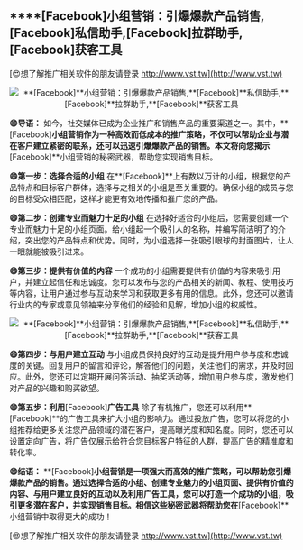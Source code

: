 ## ****[Facebook]**小组营销：引爆爆款产品销售,**[Facebook]**私信助手,**[Facebook]**拉群助手,**[Facebook]**获客工具**

[😍想了解推广相关软件的朋友请登录 http://www.vst.tw](http://www.vst.tw)

 <center><img src="https://vst.tw/MP4/tuiguang/png/2.png" alt="**[Facebook]**小组营销：引爆爆款产品销售,**[Facebook]**私信助手,**[Facebook]**拉群助手,**[Facebook]**获客工具"></center>

**😄导语：**
如今，社交媒体已成为企业推广和销售产品的重要渠道之一。其中，**[Facebook]**小组营销作为一种高效而低成本的推广策略，不仅可以帮助企业与潜在客户建立紧密的联系，还可以迅速引爆爆款产品的销售。本文将向您揭示**[Facebook]**小组营销的秘密武器，帮助您实现销售目标。

**😄第一步：选择合适的小组**
在**[Facebook]**上有数以万计的小组，根据您的产品特点和目标客户群体，选择与之相关的小组是至关重要的。确保小组的成员与您的目标受众相匹配，这样才能更有效地传播和推广您的产品。

**😄第二步：创建专业而魅力十足的小组**
在选择好适合的小组后，您需要创建一个专业而魅力十足的小组页面。给小组起一个吸引人的名称，并编写简洁明了的介绍，突出您的产品特点和优势。同时，为小组选择一张吸引眼球的封面图片，让人一眼就能被吸引进来。

**😄第三步：提供有价值的内容**
一个成功的小组需要提供有价值的内容来吸引用户，并建立起信任和忠诚度。您可以发布与您的产品相关的新闻、教程、使用技巧等内容，让用户通过参与互动来学习和获取更多有用的信息。此外，您还可以邀请行业内的专家或意见领袖来分享他们的经验和见解，增加小组的权威性。

 <center><img src="https://vst.tw/MP4/tuiguang/png/0.png" alt="**[Facebook]**小组营销：引爆爆款产品销售,**[Facebook]**私信助手,**[Facebook]**拉群助手,**[Facebook]**获客工具"></center>

**😄第四步：与用户建立互动**
与小组成员保持良好的互动是提升用户参与度和忠诚度的关键。回复用户的留言和评论，解答他们的问题，关注他们的需求，并及时回应。此外，您还可以定期开展问答活动、抽奖活动等，增加用户参与度，激发他们对产品的兴趣和购买欲望。

**😄第五步：利用**[Facebook]**广告工具**
除了有机推广，您还可以利用**[Facebook]**的广告工具来扩大小组的影响力。通过投放广告，您可以将您的小组推荐给更多关注您产品领域的潜在客户，提高曝光度和知名度。同时，您还可以设置定向广告，将广告仅展示给符合您目标客户特征的人群，提高广告的精准度和转化率。

**😄结语：**
**[Facebook]**小组营销是一项强大而高效的推广策略，可以帮助您引爆爆款产品的销售。通过选择合适的小组、创建专业魅力的小组页面、提供有价值的内容、与用户建立良好的互动以及利用广告工具，您可以打造一个成功的小组，吸引更多潜在客户，并实现销售目标。相信这些秘密武器将帮助您在**[Facebook]**小组营销中取得更大的成功！

[😍想了解推广相关软件的朋友请登录 http://www.vst.tw](http://www.vst.tw)



